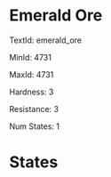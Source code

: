 # Emerald Ore

TextId: emerald_ore

MinId: 4731

MaxId: 4731

Hardness: 3

Resistance: 3


Num States: 1

# States
```

```